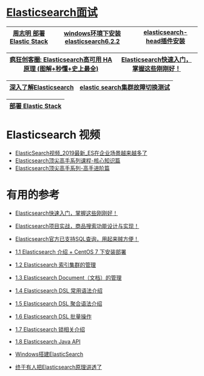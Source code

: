 
# [Elasticsearch面试](https://github.com/stevenli91748/JAVA-Architecture/blob/master/Tools%20and%20Middleware/Elasticsearch/interview/README.md)

[周志明  部署 Elastic Stack](https://icyfenix.cn/appendix/operation-env-setup/elk-setup.html)|[windows环境下安装elasticsearch6.2.2](https://bugstack.cn/itstack-demo-any/2019/08/12/windows%E7%8E%AF%E5%A2%83%E4%B8%8B%E5%AE%89%E8%A3%85elasticsearch6.2.2.html)|[elasticsearch-head插件安装](https://bugstack.cn/itstack-demo-any/2019/08/13/elasticsearch-head%E6%8F%92%E4%BB%B6%E5%AE%89%E8%A3%85.html)|
---|---|---|

[疯狂创客圈: Elasticsearch高可用 HA原理 (图解+秒懂+史上最全)](https://www.cnblogs.com/crazymakercircle/p/15433680.html)|[Elasticsearch快速入门，掌握这些刚刚好！](http://www.macrozheng.com/#/reference/elasticsearch_start)|
---|---|

[深入了解Elasticsearch](https://www.bilibili.com/video/BV1NW411P7XU)|[elastic search集群故障切换测试](https://www.kancloud.cn/ty1114/elasticsearch/1079430)|
---|---|

[部署 Elastic Stack](https://icyfenix.cn/appendix/operation-env-setup/elk-setup.html)|
---|


# Elasticsearch 视频

* [ElasticSearch视频_2019最新_ES在企业场景越来越多了](https://www.bilibili.com/video/av64033816/?spm_id_from=333.788.videocard.12)
* [Elasticsearch顶尖高手系列课程-核心知识篇](https://www.bilibili.com/video/av73034310)
* [Elasticsearch顶尖高手系列-高手进阶篇](https://www.bilibili.com/video/av73036633)

# 有用的参考
* [Elasticsearch快速入门，掌握这些刚刚好！](https://mp.weixin.qq.com/s/cohWZy_eUOUqbmUxhXzzNA)
* [Elasticsearch项目实战，商品搜索功能设计与实现！](http://www.macrozheng.com/#/technology/product_search)
* [Elasticsearch官方已支持SQL查询，用起来贼方便！](http://www.macrozheng.com/#/reference/elasticsearch_sql_start)
* [1.1 Elasticsearch 介绍 + CentOS 7 下安装部署](http://www.youmeek.com/elasticsearch-introduction-and-install/)
* [1.2 Elasticsearch 索引集群的管理](http://www.youmeek.com/elasticsearch-cluster/)
* [1.3 Elasticsearch Document（文档）的管理](http://www.youmeek.com/elasticsearch-document/)
* [1.4 Elasticsearch DSL 常用语法介绍](http://www.youmeek.com/elasticsearch-dsl/)
* [1.5 Elasticsearch DSL 聚合语法介绍](http://www.youmeek.com/elasticsearch-dsl-aggregation/)
* [1.6 Elasticsearch DSL 批量操作](http://www.youmeek.com/elasticsearch-dsl-batch/)
* [1.7 Elasticsearch 锁相关介绍](http://www.youmeek.com/elasticsearch-lock/)
* [1.8 Elasticsearch Java API](http://www.youmeek.com/elasticsearch-java-api/)

* [Windows搭建ElasticSearch](https://blog.csdn.net/Julycaka/article/details/82665522) 
* [终于有人把Elasticsearch原理讲透了](https://developer.51cto.com/art/201904/594615.htm)


